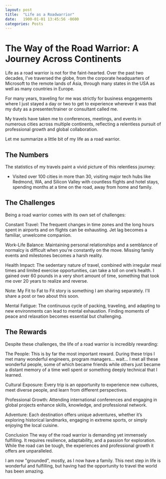 ```yaml
---
layout: post
title:  "Life as a Roadwarrior"
date:   1900-01-01 13:45:56 -0600
categories: Posts
---
```


# The Way of the Road Warrior: A Journey Across Continents

Life as a road warrior is not for the faint-hearted. Over the past two decades, I’ve traversed the globe, from the corporate headquarters of Microsoft to the remote lands of Asia, through many states in the USA as well as many countries in Europe. 

For many years, traveling for me was strictly for business engagements where I just stayed a day or two to get to experience wherever it was that my duty as a presenter/trainer or consultant called me.

My travels have taken me to conferences, meetings, and events in numerous cities across multiple continents, reflecting a relentless pursuit of professional growth and global collaboration.

Let me summarize a little bit of my life as a road warrior.

## The Numbers
The statistics of my travels paint a vivid picture of this relentless journey:

- Visited over 100 cities in more than 30, visiting major tech hubs like Redmond, WA, and Silicon Valley with countless flights and hotel stays, spending months at a time on the road, away from home and family.

## The Challenges
Being a road warrior comes with its own set of challenges:

Constant Travel: The frequent changes in time zones and the long hours spent in airports and on flights can be exhausting. Jet lag becomes a familiar, unwelcome companion.

Work-Life Balance: Maintaining personal relationships and a semblance of normalcy is difficult when you're constantly on the move. Missing family events and milestones becomes a harsh reality. 

Health Impact: The sedentary nature of travel, combined with irregular meal times and limited exercise opportunities, can take a toll on one’s health. I gained over 60 pounds in a very short amount of time, something that took me over 20 years to realize and reverse. 

Note: My Fit to Fat to Fit story is something I am sharing separately. I'll share a post or two about this soon.

Mental Fatigue: The continuous cycle of packing, traveling, and adapting to new environments can lead to mental exhaustion. Finding moments of peace and relaxation becomes essential but challenging.

## The Rewards
Despite these challenges, the life of a road warrior is incredibly rewarding:

The People: This is by far the most important reward. During these trips I met many wonderful engineers, program managers... wait... I met all these wonderful people, some of which became friends while others just became a distant memory of a time well spent or something deeply technical that I learned.

Cultural Exposure: Every trip is an opportunity to experience new cultures, meet diverse people, and learn from different perspectives.

Professional Growth: Attending international conferences and engaging in global projects enhance skills, knowledge, and professional network.

Adventure: Each destination offers unique adventures, whether it’s exploring historical landmarks, engaging in extreme sports, or simply enjoying the local cuisine.

Conclusion
The way of the road warrior is demanding yet immensely fulfilling. It requires resilience, adaptability, and a passion for exploration. While the road can be tough, the experiences and professional growth it offers are unparalleled. 

I am now "grounded", mostly, as I now have a family. This next step in life is wonderful and fulfilling, but having had the opportunity to travel the world has been amazing.